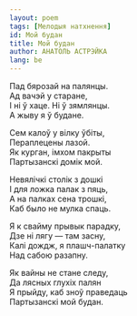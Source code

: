 ```yaml
---
layout: poem
tags: [Мелодыя натхнення]
id: Мой будан
title: Мой будан
author: АНАТОЛЬ АСТРЭЙКА
lang: be
---
```


Пад бярозай на палянцы.  
Ад вачэй у старане,  
I ні ў хаце. Hi ў зямлянцы.  
А жыву я ў будане.  

Сем калоў у вілку ўбіты,  
Пераплецены лазой.  
Як курган, імхом пакрыты  
Партызанскі домік мой.  

Невялічкі столік з дошкі  
I для ложка палак з пяць,  
А на палках сена трошкі,  
Каб было не мулка спаць.  

Я к свайму прывык парадку,  
Дзе ні лягу — там засну,  
Калі дождж, я плашч-палатку  
Над сабою разапну.  

Як вайны не стане следу,  
Да лясных глухіх палян  
Я прыйду, каб зноў праведаць  
Партызанскі мой будан.  